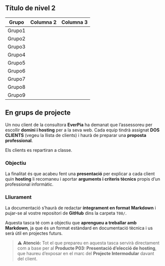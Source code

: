 ## Título de nivel 2

| Grupo   | Columna 2 | Columna 3 |
|---------|-----------|-----------|
| Grupo1  |           |           |
| Grupo2  |           |           |
| Grupo3  |           |           |
| Grupo4  |           |           |
| Grupo5  |           |           |
| Grupo6  |           |           |
| Grupo7  |           |           |
| Grupo8  |           |           |
| Grupo9  |           |           |



## En grups de projecte

Un nou client de la consultora **EverPia** ha demanat que l’assessoreu per escollir **domini i hosting** per a la seva web. Cada equip tindrà assignat **DOS CLIENTS** (vegeu la llista de clients) i haurà de preparar una **proposta professional**.

Els clients es repartiran a classe.

### Objectiu

La finalitat és que acabeu fent una **presentació** per explicar a cada client quin **hosting** li recomaneu i aportar **arguments i criteris tècnics** propis d’un professional informàtic.

### Lliurament

La documentació s’haurà de redactar **íntegrament en format Markdown** i pujar-se al vostre repositori de **GitHub** dins la carpeta `T08/`.

Aquesta tasca té com a objectiu que **aprengueu a treballar amb Markdown**, ja que és un format estàndard en documentació tècnica i us serà útil en projectes futurs.

> ⚠️ **Atenció:** Tot el que prepareu en aquesta tasca servirà directament com a base per al **Producte P03: Presentació d’elecció de hosting**, que haureu d’exposar en el marc del **Projecte Intermodular** davant del client.
